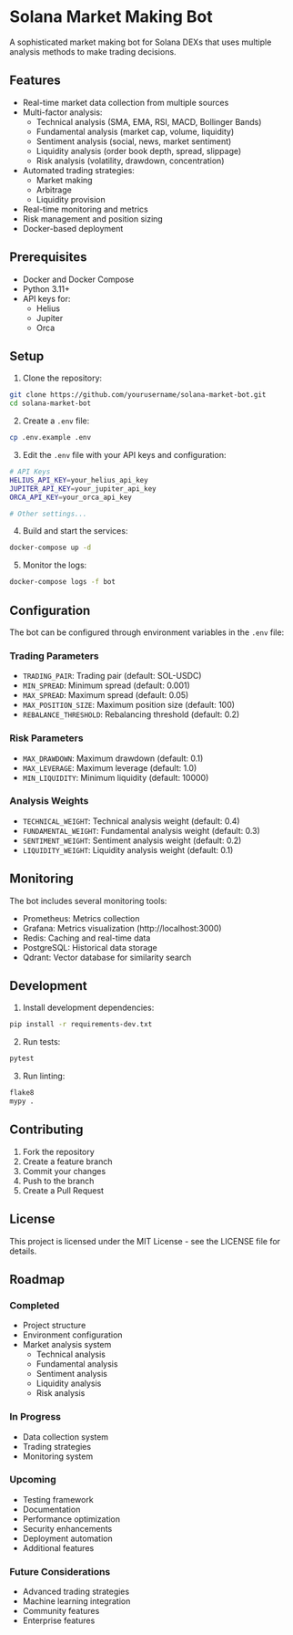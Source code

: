 # Solana Market Making Bot

A sophisticated market making bot for Solana DEXs that uses multiple analysis methods to make trading decisions.

## Features

- Real-time market data collection from multiple sources
- Multi-factor analysis:
  - Technical analysis (SMA, EMA, RSI, MACD, Bollinger Bands)
  - Fundamental analysis (market cap, volume, liquidity)
  - Sentiment analysis (social, news, market sentiment)
  - Liquidity analysis (order book depth, spread, slippage)
  - Risk analysis (volatility, drawdown, concentration)
- Automated trading strategies:
  - Market making
  - Arbitrage
  - Liquidity provision
- Real-time monitoring and metrics
- Risk management and position sizing
- Docker-based deployment

## Prerequisites

- Docker and Docker Compose
- Python 3.11+
- API keys for:
  - Helius
  - Jupiter
  - Orca

## Setup

1. Clone the repository:
```bash
git clone https://github.com/yourusername/solana-market-bot.git
cd solana-market-bot
```

2. Create a `.env` file:
```bash
cp .env.example .env
```

3. Edit the `.env` file with your API keys and configuration:
```bash
# API Keys
HELIUS_API_KEY=your_helius_api_key
JUPITER_API_KEY=your_jupiter_api_key
ORCA_API_KEY=your_orca_api_key

# Other settings...
```

4. Build and start the services:
```bash
docker-compose up -d
```

5. Monitor the logs:
```bash
docker-compose logs -f bot
```

## Configuration

The bot can be configured through environment variables in the `.env` file:

### Trading Parameters
- `TRADING_PAIR`: Trading pair (default: SOL-USDC)
- `MIN_SPREAD`: Minimum spread (default: 0.001)
- `MAX_SPREAD`: Maximum spread (default: 0.05)
- `MAX_POSITION_SIZE`: Maximum position size (default: 100)
- `REBALANCE_THRESHOLD`: Rebalancing threshold (default: 0.2)

### Risk Parameters
- `MAX_DRAWDOWN`: Maximum drawdown (default: 0.1)
- `MAX_LEVERAGE`: Maximum leverage (default: 1.0)
- `MIN_LIQUIDITY`: Minimum liquidity (default: 10000)

### Analysis Weights
- `TECHNICAL_WEIGHT`: Technical analysis weight (default: 0.4)
- `FUNDAMENTAL_WEIGHT`: Fundamental analysis weight (default: 0.3)
- `SENTIMENT_WEIGHT`: Sentiment analysis weight (default: 0.2)
- `LIQUIDITY_WEIGHT`: Liquidity analysis weight (default: 0.1)

## Monitoring

The bot includes several monitoring tools:

- Prometheus: Metrics collection
- Grafana: Metrics visualization (http://localhost:3000)
- Redis: Caching and real-time data
- PostgreSQL: Historical data storage
- Qdrant: Vector database for similarity search

## Development

1. Install development dependencies:
```bash
pip install -r requirements-dev.txt
```

2. Run tests:
```bash
pytest
```

3. Run linting:
```bash
flake8
mypy .
```

## Contributing

1. Fork the repository
2. Create a feature branch
3. Commit your changes
4. Push to the branch
5. Create a Pull Request

## License

This project is licensed under the MIT License - see the LICENSE file for details.

## Roadmap

### Completed
- Project structure
- Environment configuration
- Market analysis system
  - Technical analysis
  - Fundamental analysis
  - Sentiment analysis
  - Liquidity analysis
  - Risk analysis

### In Progress
- Data collection system
- Trading strategies
- Monitoring system

### Upcoming
- Testing framework
- Documentation
- Performance optimization
- Security enhancements
- Deployment automation
- Additional features

### Future Considerations
- Advanced trading strategies
- Machine learning integration
- Community features
- Enterprise features
